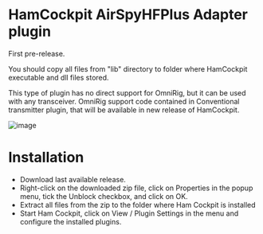 # HamCockpit AirSpyHFPlus Adapter plugin

First pre-release.

You should copy all files from "lib" directory to folder where HamCockpit executable and dll files stored.

This type of plugin has no direct support for OmniRig, but it can be used with any transceiver.
OmniRig support code contained in Conventional transmitter plugin, that will be available in new release of HamCockpit.

![image](https://user-images.githubusercontent.com/13137490/132556236-25135c11-8809-4a38-ae9c-73cc9ea909f9.png)

# Installation

- Download last available release. 
- Right-click on the downloaded zip file, click on Properties in the popup menu, tick the Unblock checkbox, and click on OK.
- Extract all files from the zip to the folder where Ham Cockpit is installed
- Start Ham Cockpit, click on View / Plugin Settings in the menu and configure the installed plugins.
